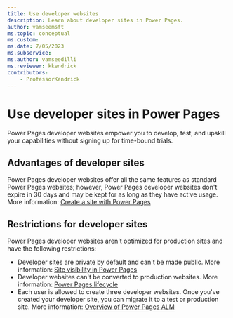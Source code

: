 ```yaml
---
title: Use developer websites
description: Learn about developer sites in Power Pages.
author: vamseemsft 
ms.topic: conceptual
ms.custom: 
ms.date: 7/05/2023
ms.subservice:
ms.author: vamseedilli
ms.reviewer: kkendrick
contributors:
    - ProfessorKendrick
---
```


# Use developer sites in Power Pages

Power Pages developer websites empower you to develop, test, and upskill your capabilities without signing up for time-bound trials. 

## Advantages of developer sites

Power Pages developer websites offer all the same features as standard Power Pages websites; however, Power Pages developer websites don't expire in 30 days and may be kept for as long as they have active usage. More information: [Create a site with Power Pages](create-manage.md)

## Restrictions for developer sites

Power Pages developer websites aren't optimized for production sites and have the following restrictions:

- Developer sites are private by default and can't be made public. More information: [Site visibility in Power Pages](../security/site-visibility.md)
- Developer websites can't be converted to production websites. More information: [Power Pages lifecycle](../admin/lifecycle.md)
- Each user is allowed to create three developer websites. Once you've created your developer site, you can migrate it to a test or production site. More information: [Overview of Power Pages ALM](../configure/portals-alm.md)

    
